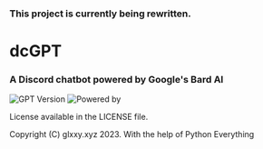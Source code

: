 ### This project is currently being rewritten.


# dcGPT
### A Discord chatbot powered by Google's Bard AI

![GPT Version](https://img.shields.io/badge/GPT%20Version-Gemini-green?style=flat-square)
![Powered by](https://img.shields.io/badge/Powered%20by-pythoneverything.com-purple?style=flat-square)

License available in the LICENSE file.

Copyright (C) glxxy.xyz 2023.
With the help of Python Everything
